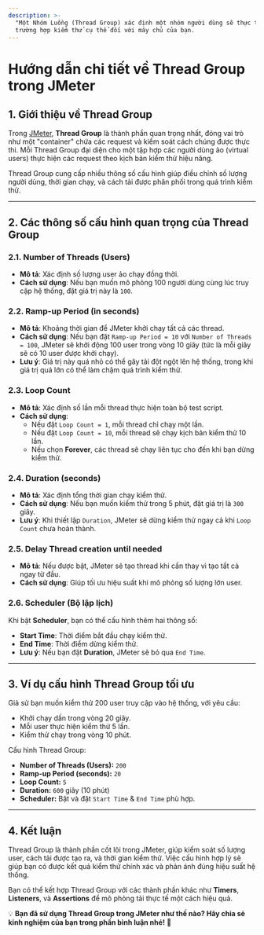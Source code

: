 ```yaml
---
description: >-
  "Một Nhóm Luồng (Thread Group) xác định một nhóm người dùng sẽ thực thi một
  trường hợp kiểm thử cụ thể đối với máy chủ của bạn.
---
```


# Hướng dẫn chi tiết về Thread Group trong JMeter

## 1. Giới thiệu về Thread Group

Trong [JMeter](../), **Thread Group** là thành phần quan trọng nhất, đóng vai trò như một "container" chứa các request và kiểm soát cách chúng được thực thi. Mỗi Thread Group đại diện cho một tập hợp các người dùng ảo (virtual users) thực hiện các request theo kịch bản kiểm thử hiệu năng.

Thread Group cung cấp nhiều thông số cấu hình giúp điều chỉnh số lượng người dùng, thời gian chạy, và cách tải được phân phối trong quá trình kiểm thử.

***

## 2. Các thông số cấu hình quan trọng của Thread Group

### 2.1. Number of Threads (Users)

* **Mô tả**: Xác định số lượng user ảo chạy đồng thời.
* **Cách sử dụng**: Nếu bạn muốn mô phỏng 100 người dùng cùng lúc truy cập hệ thống, đặt giá trị này là `100`.

### 2.2. Ramp-up Period (in seconds)

* **Mô tả**: Khoảng thời gian để JMeter khởi chạy tất cả các thread.
* **Cách sử dụng**: Nếu bạn đặt `Ramp-up Period = 10` với `Number of Threads = 100`, JMeter sẽ khởi động 100 user trong vòng 10 giây (tức là mỗi giây sẽ có 10 user được khởi chạy).
* **Lưu ý**: Giá trị này quá nhỏ có thể gây tải đột ngột lên hệ thống, trong khi giá trị quá lớn có thể làm chậm quá trình kiểm thử.

### 2.3. Loop Count

* **Mô tả**: Xác định số lần mỗi thread thực hiện toàn bộ test script.
* **Cách sử dụng**:
  * Nếu đặt `Loop Count = 1`, mỗi thread chỉ chạy một lần.
  * Nếu đặt `Loop Count = 10`, mỗi thread sẽ chạy kịch bản kiểm thử 10 lần.
  * Nếu chọn **Forever**, các thread sẽ chạy liên tục cho đến khi bạn dừng kiểm thử.

### 2.4. Duration (seconds)

* **Mô tả**: Xác định tổng thời gian chạy kiểm thử.
* **Cách sử dụng**: Nếu bạn muốn kiểm thử trong 5 phút, đặt giá trị là `300` giây.
* **Lưu ý**: Khi thiết lập `Duration`, JMeter sẽ dừng kiểm thử ngay cả khi `Loop Count` chưa hoàn thành.

### 2.5. Delay Thread creation until needed

* **Mô tả**: Nếu được bật, JMeter sẽ tạo thread khi cần thay vì tạo tất cả ngay từ đầu.
* **Cách sử dụng**: Giúp tối ưu hiệu suất khi mô phỏng số lượng lớn user.

### 2.6. Scheduler (Bộ lập lịch)

Khi bật **Scheduler**, bạn có thể cấu hình thêm hai thông số:

* **Start Time**: Thời điểm bắt đầu chạy kiểm thử.
* **End Time**: Thời điểm dừng kiểm thử.
* **Lưu ý**: Nếu bạn đặt **Duration**, JMeter sẽ bỏ qua `End Time`.

***

## 3. Ví dụ cấu hình Thread Group tối ưu

Giả sử bạn muốn kiểm thử 200 user truy cập vào hệ thống, với yêu cầu:

* Khởi chạy dần trong vòng 20 giây.
* Mỗi user thực hiện kiểm thử 5 lần.
* Kiểm thử chạy trong vòng 10 phút.

Cấu hình Thread Group:

* **Number of Threads (Users):** `200`
* **Ramp-up Period (seconds):** `20`
* **Loop Count:** `5`
* **Duration:** `600` giây (10 phút)
* **Scheduler:** Bật và đặt `Start Time` & `End Time` phù hợp.

***

## 4. Kết luận

Thread Group là thành phần cốt lõi trong JMeter, giúp kiểm soát số lượng user, cách tải được tạo ra, và thời gian kiểm thử. Việc cấu hình hợp lý sẽ giúp bạn có được kết quả kiểm thử chính xác và phản ánh đúng hiệu suất hệ thống.

Bạn có thể kết hợp Thread Group với các thành phần khác như **Timers**, **Listeners**, và **Assertions** để mô phỏng tải thực tế một cách hiệu quả.

💡 **Bạn đã sử dụng Thread Group trong JMeter như thế nào? Hãy chia sẻ kinh nghiệm của bạn trong phần bình luận nhé!** 🚀
